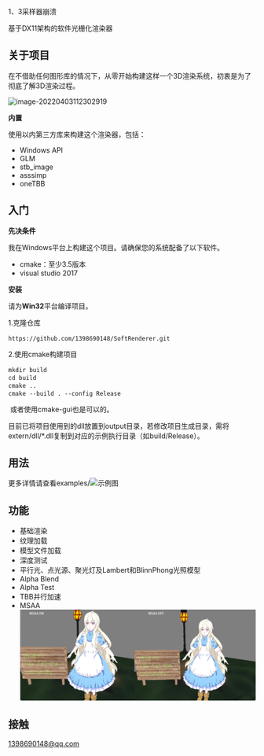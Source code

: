 1、3采样器崩溃

基于DX11架构的软件光栅化渲染器

## 关于项目

在不借助任何图形库的情况下，从零开始构建这样一个3D渲染系统，初衷是为了彻底了解3D渲染过程。

![image-20220403112302919](E:\SoftRenderer\document\StandardScene.png)

**内置**

使用以内第三方库来构建这个渲染器，包括：

- Windows API
- GLM
- stb_image
- asssimp
- oneTBB

## 入门

**先决条件**

我在Windows平台上构建这个项目。请确保您的系统配备了以下软件。

- cmake：至少3.5版本
- visual studio 2017

**安装**

请为**Win32**平台编译项目。

1.克隆仓库

```
https://github.com/1398690148/SoftRenderer.git
```

2.使用cmake构建项目

```
mkdir build
cd build
cmake ..
cmake --build . --config Release
```

​	或者使用cmake-gui也是可以的。

目前已将项目使用到的dll放置到output目录，若修改项目生成目录，需将extern/dll/*.dll复制到对应的示例执行目录（如build/Release）。

## 用法

更多详情请查看examples/![示例图](E:\SoftRenderer\document\示例图.png)

## 功能

- 基础渲染
- 纹理加载
- 模型文件加载
- 深度测试
- 平行光、点光源、聚光灯及Lambert和BlinnPhong光照模型
- Alpha Blend
- Alpha Test
- TBB并行加速
- MSAA![MSAA](https://github.com/1398690148/SoftRenderer/blob/master/document/MSAA.png)

## 接触

1398690148@qq.com
